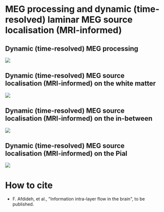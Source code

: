 # MEG processing and dynamic (time-resolved) laminar MEG source localisation (MRI-informed)
## Dynamic (time-resolved) MEG processing
![](ppt/meg-sensor-space.gif)

## Dynamic (time-resolved) MEG source localisation (MRI-informed) on the **white matter**
![](ppt/white-layer-source-space.gif)

## Dynamic (time-resolved) MEG source localisation (MRI-informed) on the **in-between**
![](ppt/in-between-layer-source-space.gif)

## Dynamic (time-resolved) MEG source localisation (MRI-informed) on the **Pial**
![](ppt/pial-layer-source-space.gif)

# How to cite
* F. Afdideh, et al., "Information intra-layer flow in the brain", to be published.
